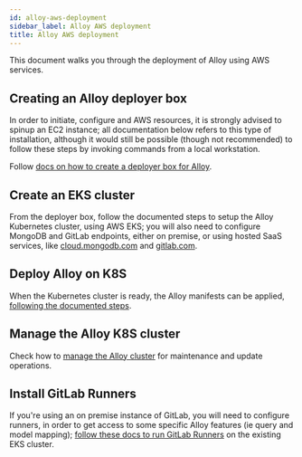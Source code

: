 ```yaml
---
id: alloy-aws-deployment
sidebar_label: Alloy AWS deployment
title: Alloy AWS deployment
---
```


This document walks you through the deployment of Alloy using AWS services.

## Creating an Alloy deployer box
In order to initiate, configure and AWS resources, it is strongly advised to spinup an EC2 instance; all documentation below refers to this type of installation, although it would still be possible (though not recommended) to follow these steps by invoking commands from a local workstation.

Follow [docs on how to create a deployer box for Alloy](create-alloy-deployer-box).

## Create an EKS cluster
From the deployer box, follow the documented steps to setup the Alloy Kubernetes cluster, using AWS EKS; you will also need to configure MongoDB and GitLab endpoints, either on premise, or using hosted SaaS services, like [cloud.mongodb.com](cloud.mongodb.com) and [gitlab.com](gitlab.com).

## Deploy Alloy on K8S
When the Kubernetes cluster is ready, the Alloy manifests can be applied, [following the documented steps](deploy-alloy).

## Manage the Alloy K8S cluster
Check how to [manage the Alloy cluster](manage-eks-cluster) for maintenance and update operations.

## Install GitLab Runners
If you're using an on premise instance of GitLab, you will need to configure runners, in order to get access to some specific Alloy features (ie query and model mapping); [follow these docs to run GitLab Runners](deploy-gitlab-runners) on the existing EKS cluster.